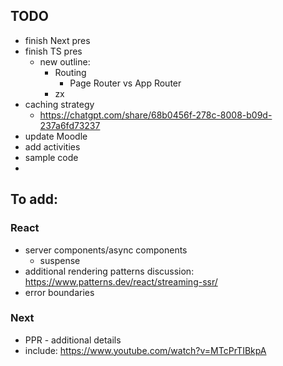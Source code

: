 ## TODO

- finish Next pres
- finish TS pres
  - new outline:
    - Routing
      - Page Router vs App Router
    - zx
- caching strategy
  - https://chatgpt.com/share/68b0456f-278c-8008-b09d-237a6fd73237
- update Moodle
- add activities
- sample code
-

## To add:

### React

- server components/async components
  - suspense
- additional rendering patterns discussion: https://www.patterns.dev/react/streaming-ssr/
- error boundaries

### Next

- PPR - additional details
- include: https://www.youtube.com/watch?v=MTcPrTIBkpA

